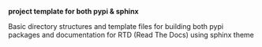 **project template for both pypi & sphinx**

Basic directory structures and template files for building both pypi 
packages and documentation for RTD (Read The Docs) using sphinx theme





